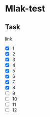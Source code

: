 # Mlak-test

## Task

[link](https://docs.google.com/document/d/1ZQMR4FcDBX_YEmt-3kVBiyefFVSJ3LqEwMTfDs-w3Jw/edit)

- [x] 1
- [x] 2
- [x] 3
- [x] 4
- [x] 5
- [x] 6
- [x] 7
- [x] 8
- [ ] 9
- [ ] 10
- [ ] 11
- [ ] 12
